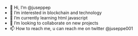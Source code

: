 - 👋 Hi, I’m @juseppep
- 👀 I’m interested in blockchain and technology
- 🌱 I’m currently learning html javascript
- 💞️ I’m looking to collaborate on new projects
- 📫 How to reach me, u can reach me on twitter @juseppe001

<!---
juseppep/juseppep is a ✨ special ✨ repository because its `README.md` (this file) appears on your GitHub profile.
You can click the Preview link to take a look at your changes.
--->
